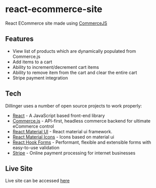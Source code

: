 # react-ecommerce-site

React ECommerce site made using [CommerceJS](https://commercejs.com/)

## Features

- View list of products which are dynamically populated from Commerce.js
- Add items to a cart
- Ability to increment/decrement cart items
- Ability to remove item from the cart and clear the entire cart
- Stripe payment integration

## Tech

Dillinger uses a number of open source projects to work properly:

- [React](https://reactjs.org/) - A JavaScript based front-end library
- [Commerce.js](https://commercejs.com/) - API-first, headless commerce backend for ultimate eCommerce control
- [React Material UI](https://material-ui.com/) - React material ui framework.
- [React Material Icons](https://mui.com/components/material-icons/) - Icons based on material ui
- [React Hook Forms](https://react-hook-form.com/) - Performant, flexible and extensible forms with easy-to-use validation 
- [Stripe](https://stripe.com/en-in) - Online payment processing for internet businesses

## Live Site

Live site can be accessed [here](https://reverent-bell-4a7105.netlify.app/)